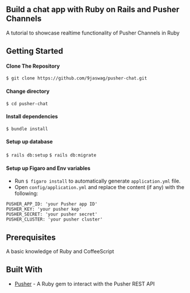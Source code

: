 Build a chat app with Ruby on Rails and Pusher Channels
------

A tutorial to showcase realtime functionality of Pusher Channels in Ruby


Getting Started
------

#### Clone The Repository
`$ git clone https://github.com/9jaswag/pusher-chat.git`


#### Change directory
`$ cd pusher-chat`

#### Install dependencies
`$ bundle install`

#### Setup up database
`$ rails db:setup`
`$ rails db:migrate`

#### Setup up Figaro and Env variables
- Run `$ figaro install` to automatically generate `application.yml` file.
- Open `config/application.yml` and replace the content (if any) with the following:
```
PUSHER_APP_ID: 'your Pusher app ID'
PUSHER_KEY: 'your pusher kep'
PUSHER_SECRET: 'your pusher secret'
PUSHER_CLUSTER: 'your pusher cluster'
```


Prerequisites
------
A basic knowledge of Ruby and CoffeeScript


Built With
------
- [Pusher](https://pusher.com) - A Ruby gem to interact with the Pusher REST API
